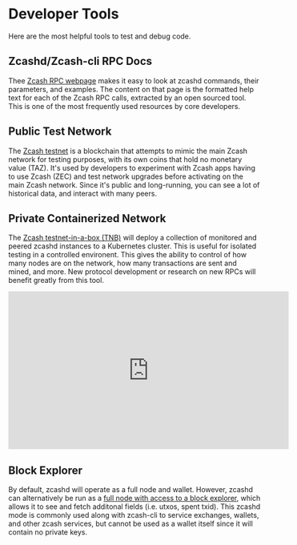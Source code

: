 # Developer Tools

Here are the most helpful tools to test and debug code.

## Zcashd/Zcash-cli RPC Docs

Thee [Zcash RPC webpage](https://zcash-rpc.github.io/) makes it easy to look at zcashd commands, their parameters, and examples. The content on that page is the formatted help text for each of the Zcash RPC calls, extracted by an open sourced tool. This is one of the most frequently used resources by core developers. 

## Public Test Network

The [Zcash testnet](https://zcash.readthedocs.io/en/latest/rtd_pages/testnet_guide.html) is a blockchain that attempts to mimic the main Zcash network for testing purposes, with its own coins that hold no monetary value (TAZ). It's used by developers to experiment with Zcash apps having to use Zcash (ZEC) and test network upgrades before activating on the main Zcash network. Since it's public and long-running, you can see a lot of historical data, and interact with many peers. 

## Private Containerized Network

The [Zcash testnet-in-a-box (TNB)](https://github.com/zcash-hackworks/zcash-testnet-in-a-box) will deploy a collection of monitored and peered zcashd instances to a Kubernetes cluster. This is useful for isolated testing in a controlled environent. This gives the ability to control of how many nodes are on the network, how many transactions are sent and mined, and more. New protocol development or research on new RPCs will benefit greatly from this tool. 

<iframe width="560" height="315" src="https://www.youtube.com/embed/1360lSmfhnw" frameborder="0" allow="accelerometer; autoplay; encrypted-media; gyroscope; picture-in-picture" allowfullscreen></iframe>

## Block Explorer

By default, zcashd will operate as a full node and wallet. However, zcashd can alternatively be run as a [full node with access to a block explorer](https://zcash.readthedocs.io/en/latest/rtd_pages/insight_explorer.html), which allows it to see and fetch additonal fields (i.e. utxos, spent txid). This zcashd mode is commonly used along with zcash-cli to service exchanges, wallets, and other zcash services, but cannot be used as a wallet itself since it will contain no private keys.

<!--## todo-->
<!--grafana dashboard-->
<!--testnet in a box-->
